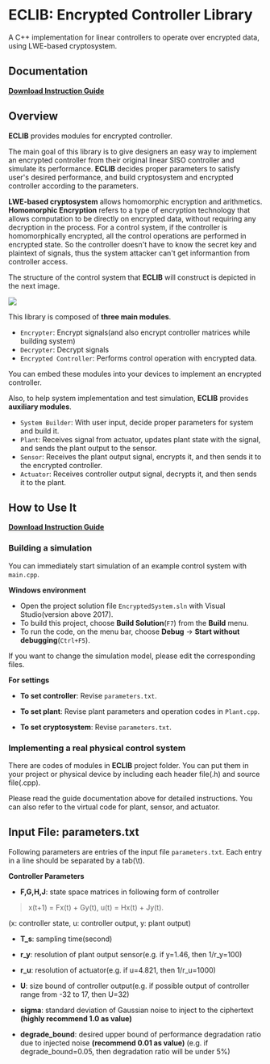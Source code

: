 # ECLIB: Encrypted Controller Library

A C++ implementation for linear controllers to operate over encrypted data, using LWE-based cryptosystem.

## Documentation

[**Download Instruction Guide**](https://github.com/KimMinryoung/ECLIB/raw/master/Instruction_Manual_for_ECLIB.pdf)

## Overview

**ECLIB** provides modules for encrypted controller.

The main goal of this library is to give designers an easy way to implement an encrypted controller from their original linear SISO controller and simulate its performance. **ECLIB** decides proper parameters to satisfy user's desired performance, and build cryptosystem and encrypted controller according to the parameters.

**LWE-based cryptosystem** allows homomorphic encryption and arithmetics. **Homomorphic Encryption** refers to a type of encryption technology that allows computation to be directly on encrypted data, without requiring any decryption in the process. For a control system, if the controller is homomorphically encrypted, all the control operations are performed in encrypted state. So the controller doesn't have to know the secret key and plaintext of signals, thus the system attacker can't get informantion from controller access.

The structure of the control system that **ECLIB** will construct is depicted in the next image.

<img src="https://github.com/KimMinryoung/ECLIB/blob/master/controlsystem_eng.png"></img>

This library is composed of **three main modules**.
- `Encrypter`: Encrypt signals(and also encrypt controller matrices while building system)
- `Decrypter`: Decrypt signals
- `Encrypted Controller`: Performs control operation with encrypted data.

You can embed these modules into your devices to implement an encrypted controller.

Also, to help system implementation and test simulation, **ECLIB** provides **auxiliary modules**.
- `System Builder`: With user input, decide proper parameters for system and build it.
- `Plant`: Receives signal from actuator, updates plant state with the signal, and sends the plant output to the sensor.
- `Sensor`: Receives the plant output signal, encrypts it, and then sends it to the encrypted controller.
- `Actuator`: Receives controller output signal, decrypts it, and then sends it to the plant.

## How to Use It

[**Download Instruction Guide**](https://github.com/KimMinryoung/ECLIB/raw/master/Instruction_Manual_for_ECLIB.pdf)

### Building a simulation

You can immediately start simulation of an example control system with `main.cpp`.

**Windows environment**
- Open the project solution file `EncryptedSystem.sln` with Visual Studio(version above 2017).
- To build this project, choose **Build Solution**(`F7`) from the **Build** menu.
- To run the code, on the menu bar, choose **Debug** -> **Start without debugging**(`Ctrl+F5`).

If you want to change the simulation model, please edit the corresponding files.

**For settings**
- **To set controller**: Revise `parameters.txt`.

- **To set plant**: Revise plant parameters and operation codes in `Plant.cpp`.

- **To set cryptosystem**: Revise `parameters.txt`.

### Implementing a real physical control system

There are codes of modules in **ECLIB** project folder. You can put them in your project or physical device by including each header file(.h) and source file(.cpp).

Please read the guide documentation above for detailed instructions. You can also refer to the virtual code for plant, sensor, and actuator.

## Input File: parameters.txt

 Following parameters are entries of the input file `parameters.txt`. Each entry in a line should be separated by a tab(\t).

**Controller Parameters**
 - **F,G,H,J**: state space matrices in following form of controller
 
 > x(t+1) = Fx(t) + Gy(t), 
  u(t) = Hx(t) + Jy(t).
 
 (x: controller state, u: controller output, y: plant output)
 
 - **T_s**: sampling time(second)
 
 - **r_y**: resolution of plant output sensor(e.g. if y=1.46, then 1/r_y=100)
 
 - **r_u**: resolution of actuator(e.g. if u=4.821, then 1/r_u=1000)
 
 - **U**: size bound of controller output(e.g. if possible output of controller range from -32 to 17, then U=32)
 
 - **sigma**: standard deviation of Gaussian noise to inject to the ciphertext **(highly recommend 1.0 as value)**
 
 - **degrade_bound**: desired upper bound of performance degradation ratio due to injected noise **(recommend 0.01 as value)**
(e.g. if degrade_bound=0.05, then degradation ratio will be under 5%)
